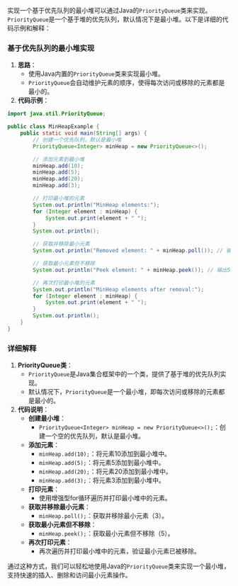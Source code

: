 实现一个基于优先队列的最小堆可以通过Java的`PriorityQueue`类来实现。`PriorityQueue`是一个基于堆的优先队列，默认情况下是最小堆。以下是详细的代码示例和解释：

### 基于优先队列的最小堆实现
1. **思路**：
    - 使用Java内置的`PriorityQueue`类来实现最小堆。
    - `PriorityQueue`会自动维护元素的顺序，使得每次访问或移除的元素都是最小的。
2. **代码示例**：

```java
import java.util.PriorityQueue;  

public class MinHeapExample {  
    public static void main(String[] args) {  
        // 创建一个优先队列，默认是最小堆  
        PriorityQueue<Integer> minHeap = new PriorityQueue<>();  

        // 添加元素到最小堆  
        minHeap.add(10);  
        minHeap.add(5);  
        minHeap.add(20);  
        minHeap.add(3);  

        // 打印最小堆的元素  
        System.out.println("MinHeap elements:");  
        for (Integer element : minHeap) {  
            System.out.print(element + " ");  
        }  
        System.out.println();  

        // 获取并移除最小元素  
        System.out.println("Removed element: " + minHeap.poll()); // 输出3  

        // 获取最小元素但不移除  
        System.out.println("Peek element: " + minHeap.peek()); // 输出5  

        // 再次打印最小堆的元素  
        System.out.println("MinHeap elements after removal:");  
        for (Integer element : minHeap) {  
            System.out.print(element + " ");  
        }  
        System.out.println();  
    }  
}
```

### 详细解释
1. **PriorityQueue类**：
    - `PriorityQueue`是Java集合框架中的一个类，提供了基于堆的优先队列实现。
    - 默认情况下，`PriorityQueue`是一个最小堆，即每次访问或移除的元素都是最小的。
2. **代码说明**：
    - **创建最小堆**：
        * `PriorityQueue<Integer> minHeap = new PriorityQueue<>();`：创建一个空的优先队列，默认是最小堆。
    - **添加元素**：
        * `minHeap.add(10);`：将元素10添加到最小堆中。
        * `minHeap.add(5);`：将元素5添加到最小堆中。
        * `minHeap.add(20);`：将元素20添加到最小堆中。
        * `minHeap.add(3);`：将元素3添加到最小堆中。
    - **打印元素**：
        * 使用增强型for循环遍历并打印最小堆中的元素。
    - **获取并移除最小元素**：
        * `minHeap.poll();`：获取并移除最小元素（3）。
    - **获取最小元素但不移除**：
        * `minHeap.peek();`：获取最小元素但不移除（5）。
    - **再次打印元素**：
        * 再次遍历并打印最小堆中的元素，验证最小元素已被移除。

通过这种方式，我们可以轻松地使用Java的`PriorityQueue`类来实现一个最小堆，支持快速的插入、删除和访问最小元素操作。


